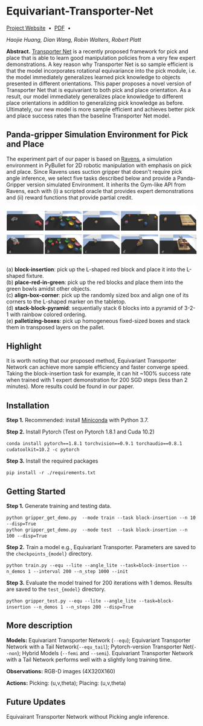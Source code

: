 # Equivariant-Transporter-Net
[Project Website](https://haojhuang.github.io/etp_page/)&nbsp;&nbsp;•&nbsp;&nbsp;[PDF](https://arxiv.org/abs/2202.09400)&nbsp;&nbsp;•&nbsp;&nbsp;

*Haojie Huang, Dian Wang, Robin Walters, Robert Platt*

**Abstract.** [Transporter Net](https://arxiv.org/pdf/2010.14406.pdf) is a recently proposed framework for pick and place that is able to learn good manipulation policies from a very few expert demonstrations. A key reason why Transporter Net is so sample efficient is that the model incorporates rotational equivariance into the pick module, i.e. the model immediately generalizes learned pick knowledge to objects presented in different orientations. This paper proposes a novel version of Transporter Net that is equivariant to both pick and place orientation. As a result, our model immediately generalizes place knowledge to different place orientations in addition to generalizing pick knowledge as before. Ultimately, our new model is more sample efficient and achieves better pick and place success rates than the baseline Transporter Net model.

## Panda-gripper Simulation Environment for Pick and Place

The experiment part of our paper is based on [Ravens](https://github.com/google-research/ravens), a simulation environment in PyBullet for 2D robotic manipulation with emphasis on pick and place. Since Ravens uses suction gripper that doesn't require pick angle inference, we select five tasks described below and provide a Panda-Gripper version simulated Environment. 
It inherits the Gym-like API from Ravens, each with (i) a scripted oracle that provides expert demonstrations and (ii) reward functions that provide partial credit.

<img src="image/gripper.png"><br>

(a) **block-insertion**: pick up the L-shaped red block and place it into the L-shaped fixture.<br>
(b) **place-red-in-green**: pick up the red blocks and place them into the green bowls amidst other objects.<br>
(c) **align-box-corner**: pick up the randomly sized box and align one of its corners to the L-shaped marker on the tabletop.<br>
(d) **stack-block-pyramid**: sequentially stack 6 blocks into a pyramid of 3-2-1 with rainbow colored ordering.<br>
(e) **palletizing-boxes**: pick up homogeneous fixed-sized boxes and stack them in transposed layers on the pallet.<br>


## Highlight

It is worth noting that our proposed method, Equivariant Transporter Network can achieve more sample efficiency and faster converge speed. Taking the block-insertion task for example, it can hit ~100% success rate when trained with 1 expert demonstration for 200 SGD steps (less than 2 minutes). More results could be found in our paper.

## Installation

**Step 1.** Recommended: install [Miniconda](https://docs.conda.io/en/latest/miniconda.html) with Python 3.7.

**Step 2.** Install Pytorch (Test on Pytorch 1.8.1 and Cuda 10.2)
```commandline
conda install pytorch==1.8.1 torchvision==0.9.1 torchaudio==0.8.1 cudatoolkit=10.2 -c pytorch
```
**Step 3.** Install the required packages

```shell
pip install -r ./requirements.txt
```

## Getting Started

**Step 1.** Generate training and testing data.

```shell
python gripper_get_demo.py  --mode train --task block-insertion --n 10  --disp=True
python gripper_get_demo.py  --mode test  --task block-insertion --n 100 --disp=True
```


**Step 2.** Train a model e.g., Equivariant Transporter. Parameters are saved to the `checkpoints_{model}` directory. 

```shell
python train.py --equ --lite --angle_lite --task=block-insertion --n_demos 1 --interval 200 --n_step 1000 --init
```

**Step 3.** Evaluate the model trained for 200 iterations with 1 demos. Results are saved to the `test_{model}` directory.

```shell
python gripper_test.py --equ --lite --angle_lite --task=block-insertion --n_demos 1 --n_steps 200 --disp=True
```

[//]: # (**Step 4.** Plot and print results.)

## More description

**Models:** Equivariant Transporter Network (`--equ`); Equivariant Transporter Network with a Tail Network(`--equ_tail`);  Pytorch-version Transporter Net(`--non`); Hybrid Models (`--femi` and `--semi`).
Equivariant Transporter Network with a Tail Network performs well with a slightly long training time.

**Observations:** RGB-D images (4X320X160)

**Actions:** Picking: (u,v,theta); Placing: (u,v,theta)

## Future Updates

Equivairant Transporter Network without Picking angle inference.

